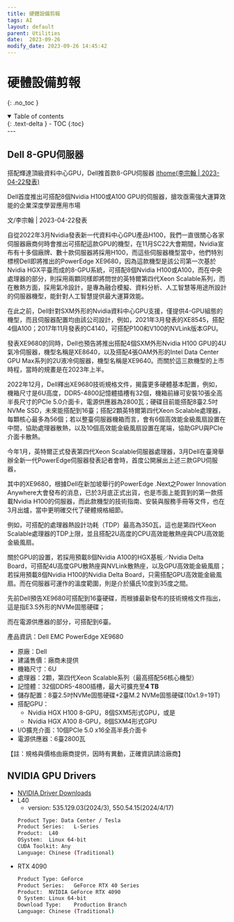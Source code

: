 ```yaml
---
title: 硬體設備剪報
tags: AI
layout: default
parent: Utilities
date:  2023-09-26
modify_date: 2023-09-26 14:45:42
---
```


# 硬體設備剪報
{: .no_toc }

<details open markdown="block">
  <summary>
    Table of contents
  </summary>
  {: .text-delta }
- TOC
{:toc}
</details>
---

## Dell 8-GPU伺服器

搭配輝達頂級資料中心GPU，Dell推首款8-GPU伺服器
[ithome(李宗翰 | 2023-04-22發表)](https://www.ithome.com.tw/review/156425)

Dell首度推出可搭配8個Nvidia H100或A100 GPU的伺服器，搶攻亟需強大運算效能的企業深度學習應用市場

文/李宗翰 | 2023-04-22發表

自從2022年3月Nvidia發表新一代資料中心GPU產品H100，我們一直很關心各家伺服器廠商何時會推出可搭配這款GPU的機型，在11月SC22大會期間，Nvidia宣布有十多個廠牌、數十款伺服器將採用H100，而這些伺服器機型當中，他們特別標榜Dell即將推出的PowerEdge XE9680，因為這款機型是該公司第一次基於Nvidia HGX平臺而成的8-GPU系統，可搭配8個Nvidia H100或A100，而在中央處理器的部分，則採用兩顆同樣即將問世的英特爾第四代Xeon Scalable系列，而在散熱方面，採用氣冷設計，是專為融合模擬、資料分析、人工智慧等用途所設計的伺服器機型，能針對人工智慧提供最大運算效能。

在此之前，Dell針對SXM外形的Nvidia資料中心GPU支援，僅提供4-GPU組態的機型，而且伺服器配置均由該公司設計，例如，2021年3月發表的XE8545，搭配4個A100；2017年11月發表的C4140，可搭配P100和V100的NVLink版本GPU。

發表XE9680的同時，Dell也預告將推出搭配4個SXM外形Nvidia H100 GPU的4U氣冷伺服器，機型名稱是XE8640，以及搭配4張OAM外形的Intel Data Center GPU Max系列的2U液冷伺服器，機型名稱是XE9640。而關於這三款機型的上市時程，當時的規畫是在2023年上半。

2022年12月，Dell釋出XE9680技術規格文件，揭露更多硬體基本配置，例如，機箱尺寸是6U高度，DDR5-4800記憶體插槽有32個，機箱前緣可安裝10張全高半長尺寸的PCIe 5.0介面卡，電源供應器為2800瓦；硬碟目前能搭配8臺2.5吋NVMe SSD，未來能搭配到16臺；搭配2顆英特爾第四代Xeon Scalable處理器，每顆核心最多為56個；若以整臺伺服器機箱而言，會有6個高效能金級風扇設置在中間，協助處理器散熱，以及10個高效能金級風扇設置在尾端，協助GPU與PCIe介面卡散熱。

今年1月，英特爾正式發表第四代Xeon Scalable伺服器處理器，3月Dell在臺灣舉辦全新一代PowerEdge伺服器發表記者會時，首度公開展出上述三款GPU伺服器，

其中的XE9680，根據Dell在新加坡舉行的PowerEdge .Next之Power Innovation Anywhere大會發布的消息，已於3月底正式出貨，也是市面上能買到的第一款搭載Nvidia H100的伺服器，而此款機型的技術指南、安裝與服務手冊等文件，也在3月出爐，當中更明確交代了硬體規格細節。

例如，可搭配的處理器熱設計功耗（TDP）最高為350瓦，這也是第四代Xeon Scalable處理器的TDP上限，並且搭配2U高度的CPU高效能散熱座與CPU高效能金級風扇。

關於GPU的設置，若採用預載8個Nvidia A100的HGX基板／Nvidia Delta Board，可搭配4U高度GPU散熱座與NVLink散熱座，以及GPU高效能金級風扇；若採用預載8個Nvidia H100的Nvidia Delta Board，只需搭配GPU高效能金級風扇。而在伺服器可運作的溫度範圍，則是介於攝氏10度到35度之間。

先前Dell預告XE9680可搭配到16臺硬碟，而根據最新發布的技術規格文件指出，這是指E3.S外形的NVMe固態硬碟；

而在電源供應器的部分，可搭配到6臺。

產品資訊：Dell EMC PowerEdge XE9680

- 原廠：Dell
- 建議售價：廠商未提供
- 機箱尺寸：6U
- 處理器：2顆，第四代Xeon Scalable系列（最高搭配56核心機型）
- 記憶體：32個DDR5-4800插槽，最大可擴充至**4 TB**
- 儲存配置：8臺2.5吋NVMe固態硬碟+2臺M.2 NVMe固態硬碟(10x1.9=19T)
- 搭配GPU：
  - Nvidia HGX H100 8-GPU，8個SXM5形式GPU，或是
  - Nvidia HGX A100 8-GPU，8個SXM4形式GPU
- I/O擴充介面：10個PCIe 5.0 x16全高半長介面卡
- 電源供應器：6臺2800瓦

【註：規格與價格由廠商提供，因時有異動，正確資訊請洽廠商】

## NVIDIA GPU Drivers

- [NVIDIA Driver Downloads](https://www.nvidia.com/download/index.aspx)
- L40
  - version: 535.129.03(2024/3),  550.54.15(2024/4/17)
  ```bash
  Product Type:	Data Center / Tesla
  Product Series:	L-Series
  Product:	L40
  OSystem:	Linux 64-bit
  CUDA Toolkit:	Any
  Language:	Chinese (Traditional)
  ```
- RTX 4090
  ```bash
  Product Type:	GeForce
  Product Series:	GeForce RTX 40 Series
  Product:	NVIDIA GeForce RTX 4090
  O System:	Linux 64-bit
  Download Type:	Production Branch
  Language:	Chinese (Traditional)
  ```
